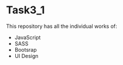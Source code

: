 # Task3_1
This repository has all the individual works of:
- JavaScript
- SASS
- Bootsrap
- UI Design
